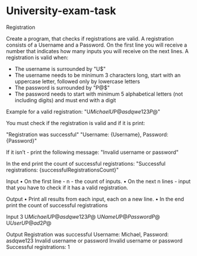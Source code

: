 # University-exam-task

Registration

Create a program, that checks if registrations are valid. A registration consists of a Username and a Password. On the first line you will receive a number that indicates how many inputs you will receive on the next lines.
A registration is valid when:

-	The  username is surrounded by "U$"
-	The username needs to be minimum 3 characters long, start with an uppercase letter, followed only by lowercase letters
-	The password is surrounded by "P@$"
-	The password needs to start with minimum 5 alphabetical letters (not including digits) and must end with a digit

Example for a valid registration: 
"U$MichaelU$P@$asdqwe123P@$"

You must check if the registration is valid and if it is print:

"Registration was successful"
"Username: {Username}, Password: {Password}"

If it isn’t - print the following message:
"Invalid username or password"

In the end print the count of successful registrations:
"Successful registrations: {successfulRegistrationsCount}"

Input
•	On the first line - n - the count of inputs.
•	On the next n lines - input that you have to check if it has a valid registration.

Output
•	Print all results from each input, each on a new line.
•	In the end print the count of successful registrations


Input
3
U$MichaelU$P@$asdqwe123P@$
U$NameU$P@$PasswordP@$
U$UserU$P@$ad2P@$


Output
Registration was successful
Username: Michael, Password: asdqwe123
Invalid username or password
Invalid username or password
Successful registrations: 1





